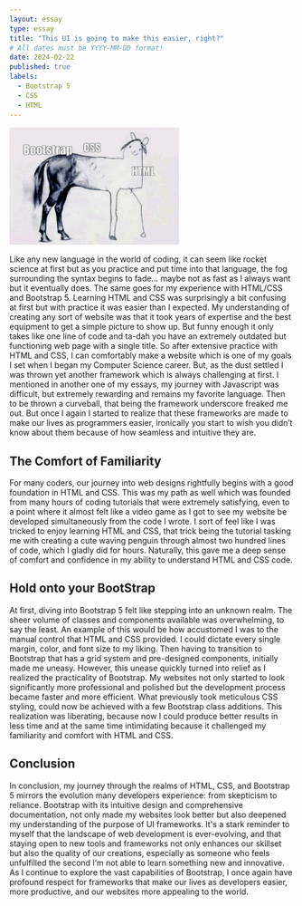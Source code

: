 ```yaml
---
layout: essay
type: essay
title: "This UI is going to make this easier, right?"
# All dates must be YYYY-MM-DD format!
date: 2024-02-22
published: true
labels:
  - Bootstrap 5
  - CSS
  - HTML
---
```


<img width="300px" 
     class="rounded float-start pe-4" 
     src="../img/1684519137492.jpg" >


Like any new language in the world of coding, it can seem like rocket science at first but as you practice and put time into that language, the fog surrounding the syntax begins to fade… maybe not as fast as I always want but it eventually does. The same goes for my experience with HTML/CSS and Bootstrap 5. Learning HTML and CSS was surprisingly a bit confusing at first but with practice it was easier than I expected. My understanding of creating any sort of website was that it took years of expertise and the best equipment to get a simple picture to show up. But funny enough it only takes like one line of code and ta-dah you have an extremely outdated but functioning web page with a single title. So after extensive practice with HTML and CSS, I can comfortably make a website which is one of my goals I set when I began my Computer Science career. But, as the dust settled I was thrown yet another framework which is always challenging at first. I mentioned in another one of my essays, my journey with Javascript was difficult, but extremely rewarding and remains my favorite language. Then to be thrown a curveball, that being the framework underscore freaked me out. But once I again I started to realize that these frameworks are made to make our lives as programmers easier, ironically you start to wish you didn’t know about them because of how seamless and intuitive they are.


## The Comfort of Familiarity

For many coders, our journey into web designs rightfully begins with a good foundation in HTML and CSS. This was my path as well which was founded from many hours of coding tutorials that were extremely satisfying, even to a point where it almost felt like a video game as I got to see my website be developed simultaneously from the code I wrote. I sort of feel like I was tricked to enjoy learning HTML and CSS, that trick being the tutorial tasking me with creating a cute waving penguin through almost two hundred lines of code, which I gladly did for hours. Naturally, this gave me a deep sense of comfort and confidence in my ability to understand HTML and CSS code.

## Hold onto your BootStrap

At first, diving into Bootstrap 5 felt like stepping into an unknown realm. The sheer volume of classes and components available was overwhelming, to say the least. An example of this would be how accustomed I was to the manual control that HTML and CSS provided. I could dictate every single margin, color, and font size to my liking. Then having to transition to Bootstrap that has a grid system and pre-designed components, initially made me uneasy. However, this unease quickly turned into relief as I realized the practicality of Bootstrap. My websites not only started to look significantly more professional and polished but the development process became faster and more efficient. What previously took meticulous CSS styling, could now be achieved with a few Bootstrap class additions. This realization was liberating, because now I could produce better results in less time and at the same time intimidating because it challenged my familiarity and comfort with HTML and CSS.

## Conclusion

In conclusion, my journey through the realms of HTML, CSS, and Bootstrap 5 mirrors the evolution many developers experience: from skepticism to reliance. Bootstrap with its intuitive design and comprehensive documentation, not only made my websites look better but also deepened my understanding of the purpose of UI frameworks. It's a stark reminder to myself that the landscape of web development is ever-evolving, and that staying open to new tools and frameworks not only enhances our skillset but also the quality of our creations, especially as someone who feels unfulfilled the second I’m not able to learn something new and innovative. As I continue to explore the vast capabilities of Bootstrap, I once again have profound respect for frameworks that make our lives as developers easier, more productive, and our websites more appealing to the world.
